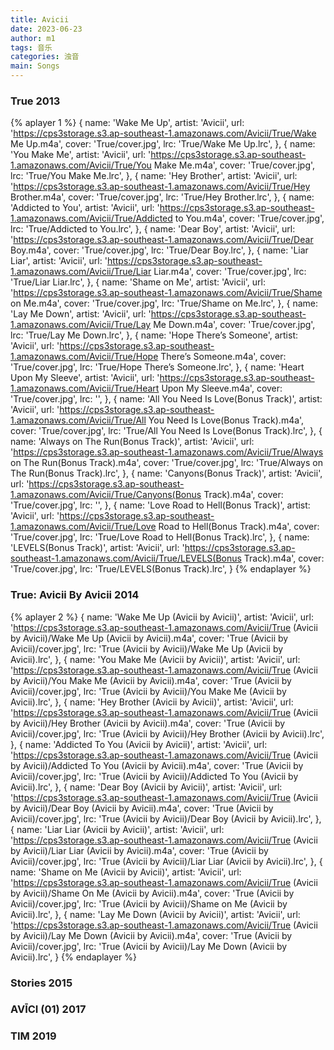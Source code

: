 ```yaml
---
title: Avicii
date: 2023-06-23
author: m1
tags: 音乐
categories: 浊音
main: Songs
---
```


### True 2013

{% aplayer 1 %}
{
name: 'Wake Me Up',
artist: 'Avicii',
url: 'https://cps3storage.s3.ap-southeast-1.amazonaws.com/Avicii/True/Wake Me Up.m4a',
cover: 'True/cover.jpg',
lrc: 'True/Wake Me Up.lrc',
},
{
name: 'You Make Me',
artist: 'Avicii',
url: 'https://cps3storage.s3.ap-southeast-1.amazonaws.com/Avicii/True/You Make Me.m4a',
cover: 'True/cover.jpg',
lrc: 'True/You Make Me.lrc',
},
{
name: 'Hey Brother',
artist: 'Avicii',
url: 'https://cps3storage.s3.ap-southeast-1.amazonaws.com/Avicii/True/Hey Brother.m4a',
cover: 'True/cover.jpg',
lrc: 'True/Hey Brother.lrc',
},
{
name: 'Addicted to You',
artist: 'Avicii',
url: 'https://cps3storage.s3.ap-southeast-1.amazonaws.com/Avicii/True/Addicted to You.m4a',
cover: 'True/cover.jpg',
lrc: 'True/Addicted to You.lrc',
},
{
name: 'Dear Boy',
artist: 'Avicii',
url: 'https://cps3storage.s3.ap-southeast-1.amazonaws.com/Avicii/True/Dear Boy.m4a',
cover: 'True/cover.jpg',
lrc: 'True/Dear Boy.lrc',
},
{
name: 'Liar Liar',
artist: 'Avicii',
url: 'https://cps3storage.s3.ap-southeast-1.amazonaws.com/Avicii/True/Liar Liar.m4a',
cover: 'True/cover.jpg',
lrc: 'True/Liar Liar.lrc',
},
{
name: 'Shame on Me',
artist: 'Avicii',
url: 'https://cps3storage.s3.ap-southeast-1.amazonaws.com/Avicii/True/Shame on Me.m4a',
cover: 'True/cover.jpg',
lrc: 'True/Shame on Me.lrc',
},
{
name: 'Lay Me Down',
artist: 'Avicii',
url: 'https://cps3storage.s3.ap-southeast-1.amazonaws.com/Avicii/True/Lay Me Down.m4a',
cover: 'True/cover.jpg',
lrc: 'True/Lay Me Down.lrc',
},
{
name: 'Hope There’s Someone',
artist: 'Avicii',
url: 'https://cps3storage.s3.ap-southeast-1.amazonaws.com/Avicii/True/Hope There’s Someone.m4a',
cover: 'True/cover.jpg',
lrc: 'True/Hope There’s Someone.lrc',
},
{
name: 'Heart Upon My Sleeve',
artist: 'Avicii',
url: 'https://cps3storage.s3.ap-southeast-1.amazonaws.com/Avicii/True/Heart Upon My Sleeve.m4a',
cover: 'True/cover.jpg',
lrc: '',
},
{
name: 'All You Need Is Love(Bonus Track)',
artist: 'Avicii',
url: 'https://cps3storage.s3.ap-southeast-1.amazonaws.com/Avicii/True/All You Need Is Love(Bonus Track).m4a',
cover: 'True/cover.jpg',
lrc: 'True/All You Need Is Love(Bonus Track).lrc',
},
{
name: 'Always on The Run(Bonus Track)',
artist: 'Avicii',
url: 'https://cps3storage.s3.ap-southeast-1.amazonaws.com/Avicii/True/Always on The Run(Bonus Track).m4a',
cover: 'True/cover.jpg',
lrc: 'True/Always on The Run(Bonus Track).lrc',
},
{
name: 'Canyons(Bonus Track)',
artist: 'Avicii',
url: 'https://cps3storage.s3.ap-southeast-1.amazonaws.com/Avicii/True/Canyons(Bonus Track).m4a',
cover: 'True/cover.jpg',
lrc: '',
},
{
name: 'Love Road to Hell(Bonus Track)',
artist: 'Avicii',
url: 'https://cps3storage.s3.ap-southeast-1.amazonaws.com/Avicii/True/Love Road to Hell(Bonus Track).m4a',
cover: 'True/cover.jpg',
lrc: 'True/Love Road to Hell(Bonus Track).lrc',
},
{
name: 'LEVELS(Bonus Track)',
artist: 'Avicii',
url: 'https://cps3storage.s3.ap-southeast-1.amazonaws.com/Avicii/True/LEVELS(Bonus Track).m4a',
cover: 'True/cover.jpg',
lrc: 'True/LEVELS(Bonus Track).lrc',
}
{% endaplayer %}

### True: Avicii By Avicii 2014

{% aplayer 2 %}
{
name: 'Wake Me Up (Avicii by Avicii)',
artist: 'Avicii',
url: 'https://cps3storage.s3.ap-southeast-1.amazonaws.com/Avicii/True (Avicii by Avicii)/Wake Me Up (Avicii by Avicii).m4a',
cover: 'True (Avicii by Avicii)/cover.jpg',
lrc: 'True (Avicii by Avicii)/Wake Me Up (Avicii by Avicii).lrc',
},
{
name: 'You Make Me (Avicii by Avicii)',
artist: 'Avicii',
url: 'https://cps3storage.s3.ap-southeast-1.amazonaws.com/Avicii/True (Avicii by Avicii)/You Make Me (Avicii by Avicii).m4a',
cover: 'True (Avicii by Avicii)/cover.jpg',
lrc: 'True (Avicii by Avicii)/You Make Me (Avicii by Avicii).lrc',
},
{
name: 'Hey Brother (Avicii by Avicii)',
artist: 'Avicii',
url: 'https://cps3storage.s3.ap-southeast-1.amazonaws.com/Avicii/True (Avicii by Avicii)/Hey Brother (Avicii by Avicii).m4a',
cover: 'True (Avicii by Avicii)/cover.jpg',
lrc: 'True (Avicii by Avicii)/Hey Brother (Avicii by Avicii).lrc',
},
{
name: 'Addicted To You (Avicii by Avicii)',
artist: 'Avicii',
url: 'https://cps3storage.s3.ap-southeast-1.amazonaws.com/Avicii/True (Avicii by Avicii)/Addicted To You (Avicii by Avicii).m4a',
cover: 'True (Avicii by Avicii)/cover.jpg',
lrc: 'True (Avicii by Avicii)/Addicted To You (Avicii by Avicii).lrc',
},
{
name: 'Dear Boy (Avicii by Avicii)',
artist: 'Avicii',
url: 'https://cps3storage.s3.ap-southeast-1.amazonaws.com/Avicii/True (Avicii by Avicii)/Dear Boy (Avicii by Avicii).m4a',
cover: 'True (Avicii by Avicii)/cover.jpg',
lrc: 'True (Avicii by Avicii)/Dear Boy (Avicii by Avicii).lrc',
},
{
name: 'Liar Liar (Avicii by Avicii)',
artist: 'Avicii',
url: 'https://cps3storage.s3.ap-southeast-1.amazonaws.com/Avicii/True (Avicii by Avicii)/Liar Liar (Avicii by Avicii).m4a',
cover: 'True (Avicii by Avicii)/cover.jpg',
lrc: 'True (Avicii by Avicii)/Liar Liar (Avicii by Avicii).lrc',
},
{
name: 'Shame on Me (Avicii by Avicii)',
artist: 'Avicii',
url: 'https://cps3storage.s3.ap-southeast-1.amazonaws.com/Avicii/True (Avicii by Avicii)/Shame On Me (Avicii by Avicii).m4a',
cover: 'True (Avicii by Avicii)/cover.jpg',
lrc: 'True (Avicii by Avicii)/Shame on Me (Avicii by Avicii).lrc',
},
{
name: 'Lay Me Down (Avicii by Avicii)',
artist: 'Avicii',
url: 'https://cps3storage.s3.ap-southeast-1.amazonaws.com/Avicii/True (Avicii by Avicii)/Lay Me Down (Avicii by Avicii).m4a',
cover: 'True (Avicii by Avicii)/cover.jpg',
lrc: 'True (Avicii by Avicii)/Lay Me Down (Avicii by Avicii).lrc',
}
{% endaplayer %}

### Stories 2015

### AVĪCI (01) 2017

### TIM 2019
